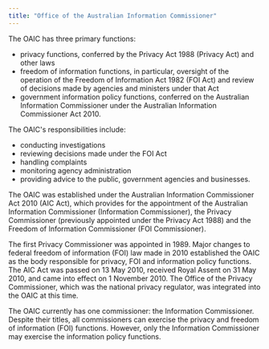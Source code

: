 ```yaml
---
title: "Office of the Australian Information Commissioner"
---
```


The OAIC has three primary functions:
* privacy functions, conferred by the Privacy Act 1988 (Privacy Act) and other laws
* freedom of information functions, in particular, oversight of the operation of the Freedom of Information Act 1982 (FOI Act) and review of decisions made by agencies and ministers under that Act
* government information policy functions, conferred on the Australian Information Commissioner under the Australian Information Commissioner Act 2010.

The OAIC's responsibilities include:
* conducting investigations
* reviewing decisions made under the FOI Act
* handling complaints
* monitoring agency administration
* providing advice to the public, government agencies and businesses.

The OAIC was established under the Australian Information Commissioner Act 2010 (AIC Act), which provides for the appointment of the Australian Information Commissioner (Information Commissioner), the Privacy Commissioner (previously appointed under the Privacy Act 1988) and the Freedom of Information Commissioner (FOI Commissioner).

The first Privacy Commissioner was appointed in 1989. Major changes to federal freedom of information (FOI) law made in 2010 established the OAIC as the body responsible for privacy, FOI and information policy functions. The AIC Act was passed on 13 May 2010, received Royal Assent on 31 May 2010, and came into effect on 1 November 2010. The Office of the Privacy Commissioner, which was the national privacy regulator, was integrated into the OAIC at this time.

The OAIC currently has one commissioner: the Information Commissioner. Despite their titles, all commissioners can exercise the privacy and freedom of information (FOI) functions. However, only the Information Commissioner may exercise the information policy functions.

